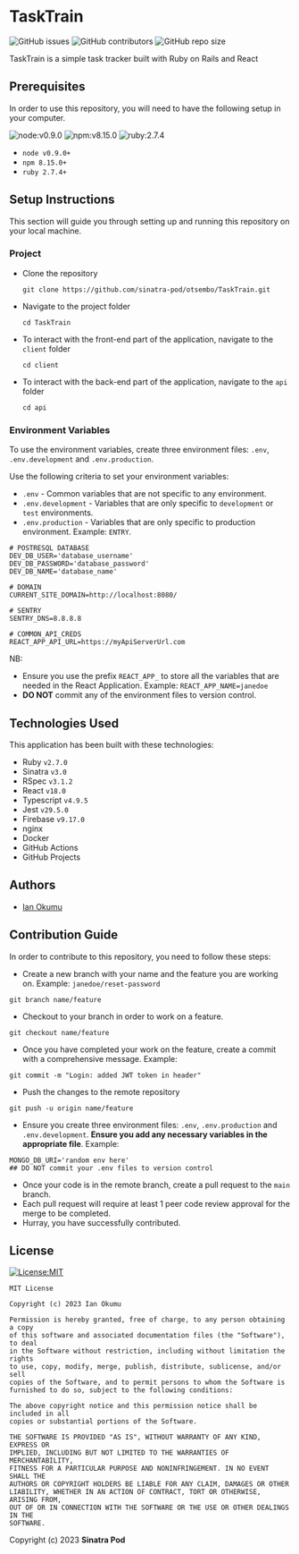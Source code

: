 # TaskTrain
![GitHub issues](https://img.shields.io/github/issues/otsembo/TaskTrain)
![GitHub contributors](https://img.shields.io/github/contributors/otsembo/TaskTrain?color=green)
![GitHub repo size](https://img.shields.io/github/repo-size/otsembo/TaskTrain?color=violet)

TaskTrain is a simple task tracker built with Ruby on Rails and React

## Prerequisites
In order to use this repository, you will need to have the following setup in your computer.

![node:v0.9.0](https://img.shields.io/badge/node-v0.9.0-blue.svg)
![npm:v8.15.0](https://img.shields.io/badge/npm-v8.15.0-blueviolet.svg)
![ruby:2.7.4](https://img.shields.io/badge/ruby-2.7.4-yellow.svg)

*  `node v0.9.0+`
* `npm 8.15.0+`
* `ruby 2.7.4+`


## Setup Instructions

This section will guide you through setting up and running this repository on your local machine.

### Project

* Clone the repository
    ```
    git clone https://github.com/sinatra-pod/otsembo/TaskTrain.git
    ```
* Navigate to the project folder
    ```
    cd TaskTrain
    ```
* To interact with the front-end part of the application, navigate to the `client` folder
    ```
    cd client
    ```
* To interact with the back-end part of the application, navigate to the `api` folder
    ```
    cd api
    ```

### Environment Variables
To use the environment variables, create three environment files: `.env`, `.env.development` and `.env.production`.

Use the following criteria to set your environment variables:
* `.env` - Common variables that are not specific to any environment.
* `.env.development` - Variables that are only specific to `development` or `test` environments.
* `.env.production` - Variables that are only specific to production environment. Example: `ENTRY`.

```{shell}
# POSTRESQL DATABASE
DEV_DB_USER='database_username'
DEV_DB_PASSWORD='database_password'
DEV_DB_NAME='database_name'

# DOMAIN
CURRENT_SITE_DOMAIN=http://localhost:8080/

# SENTRY
SENTRY_DNS=8.8.8.8

# COMMON_API_CREDS
REACT_APP_API_URL=https://myApiServerUrl.com
```
NB:
* Ensure you use the prefix `REACT_APP_` to store all the variables that are needed in the React Application. Example: `REACT_APP_NAME=janedoe`
* **DO NOT** commit any of the environment files to version control.

## Technologies Used
This application has been built with these technologies:
* Ruby `v2.7.0` 
* Sinatra `v3.0`
* RSpec `v3.1.2`
* React `v18.0`
* Typescript `v4.9.5`
* Jest `v29.5.0`
* Firebase `v9.17.0`
* nginx
* Docker
* GitHub Actions
* GitHub Projects



## Authors
* [Ian Okumu](https://github.com/otsembo)


## Contribution Guide

In order to contribute to this repository, you need to follow these steps:


* Create a new branch with your name and the feature you are working on. Example: `janedoe/reset-password`
```git
git branch name/feature
```

* Checkout to your branch in order to work on a feature.
```git
git checkout name/feature
```

* Once you have completed your work on the feature, create a commit with a comprehensive message. Example:
```git
git commit -m "Login: added JWT token in header"
```

* Push the changes to the remote repository
```git
git push -u origin name/feature
```

* Ensure you create three environment files: `.env`, `.env.production` and `.env.development`.
**Ensure you add any necessary variables in the appropriate file**. Example:
```
MONGO_DB_URI='random env here'
## DO NOT commit your .env files to version control
```

* Once your code is in the remote branch, create a pull request to the `main` branch.
* Each pull request will require at least 1 peer code review approval for the merge to be completed.
* Hurray, you have successfully contributed.



## License
[![License:MIT](https://img.shields.io/badge/License-MIT-yellow.svg)](https://opensource.org/licenses/MIT)

```
MIT License

Copyright (c) 2023 Ian Okumu

Permission is hereby granted, free of charge, to any person obtaining a copy
of this software and associated documentation files (the "Software"), to deal
in the Software without restriction, including without limitation the rights
to use, copy, modify, merge, publish, distribute, sublicense, and/or sell
copies of the Software, and to permit persons to whom the Software is
furnished to do so, subject to the following conditions:

The above copyright notice and this permission notice shall be included in all
copies or substantial portions of the Software.

THE SOFTWARE IS PROVIDED "AS IS", WITHOUT WARRANTY OF ANY KIND, EXPRESS OR
IMPLIED, INCLUDING BUT NOT LIMITED TO THE WARRANTIES OF MERCHANTABILITY,
FITNESS FOR A PARTICULAR PURPOSE AND NONINFRINGEMENT. IN NO EVENT SHALL THE
AUTHORS OR COPYRIGHT HOLDERS BE LIABLE FOR ANY CLAIM, DAMAGES OR OTHER
LIABILITY, WHETHER IN AN ACTION OF CONTRACT, TORT OR OTHERWISE, ARISING FROM,
OUT OF OR IN CONNECTION WITH THE SOFTWARE OR THE USE OR OTHER DEALINGS IN THE
SOFTWARE.
```

Copyright (c) 2023 **Sinatra Pod**